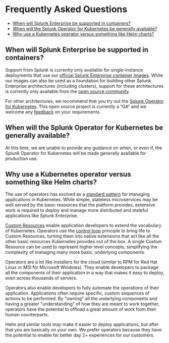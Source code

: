 # Frequently Asked Questions

* [When will Splunk Enterprise be supported in containers?](#when-will-splunk-enterprise-be-supported-in-containers?)
* [When will the Splunk Operator for Kubernetes be generally available?](#when-will-the-splunk-operator-for-kubernetes-be-generally-available?)
* [Why use a Kubernetes operator versus something like Helm charts?](#why-use-a-kubernetes-operator-versus-something-like-helm-charts?)

## When will Splunk Enterprise be supported in containers?

Support from Splunk is currently only available for single-instance
deployments that use our
[official Splunk Enterprise container images](https://hub.docker.com/r/splunk/splunk/).
While our images can also be used as a foundation for building other
Splunk Enterprise architectures (including clusters), support for these
architectures is currently only available from the
[open source community](https://github.com/splunk/docker-splunk).

For other architectures, we recommend that you try out the
[Splunk Operator for Kubernetes](https://splunk.github.io/splunk-operator/).
This open source project is currently a “GA” and we welcome any
[feedback](https://github.com/splunk/splunk-operator/issues)
on your requirements.

## When will the Splunk Operator for Kubernetes be generally available?

At this time, we are unable to provide any guidance on when, or even if,
the Splunk Operator for Kubernetes will be made generally available for
production use.

## Why use a Kubernetes operator versus something like Helm charts?

The use of operators has evolved as a
[standard pattern](https://kubernetes.io/docs/concepts/extend-kubernetes/operator/)
for managing applications in Kubernetes. While simple, stateless
microservices may be well served by the basic resources that the platform
provides, extensive work is required to deploy and manage more distributed
and stateful applications like Splunk Enterprise.

[Custom Resources](https://kubernetes.io/docs/concepts/extend-kubernetes/api-extension/custom-resources/)
enable application developers to extend the vocabulary of Kubernetes.
Operators use the [control loop](https://kubernetes.io/docs/concepts/#kubernetes-control-plane)
principle to bring life to Custom Resources, turning them into native
extensions that act like all the other basic resources Kubernetes
provides out of the box. A single Custom Resource can be used to represent
higher level concepts, simplifying the complexity of managing many more
basic, underlying components.

Operators are a lot like installers for the cloud (similar to RPM for Red Hat
Linux or MSI for Microsoft Windows). They enable developers to package all the
components of their application in a way that makes it easy to deploy, even
across thousands of servers.

Operators also enable developers to fully automate the operations of their
application. Applications often require specific, custom sequences of actions
to be performed. By "owning" all the underlying components and having a
greater "understanding" of how they are meant to work together, operators
have the potential to offload a great amount of work from their human
counterparts.

Helm and similar tools may make it easier to deploy applications, but after
that you are basically on your own. We prefer operators because they have
the potential to enable far better day 2+ experiences for our customers.
